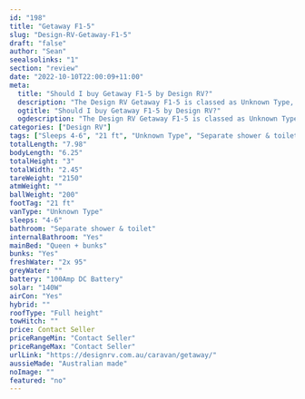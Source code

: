 ```yaml
---
id: "198"
title: "Getaway F1-5"
slug: "Design-RV-Getaway-F1-5"
draft: "false"
author: "Sean"
seealsolinks: "1"
section: "review"
date: "2022-10-10T22:00:09+11:00"
meta:
  title: "Should I buy Getaway F1-5 by Design RV?"
  description: "The Design RV Getaway F1-5 is classed as Unknown Type, and sleeps 4-6 people. It is Australian made and comes in at 21 ft. It generally has Separate shower & toilet."
  ogtitle: "Should I buy Getaway F1-5 by Design RV?"
  ogdescription: "The Design RV Getaway F1-5 is classed as Unknown Type, and sleeps 4-6 people. It is Australian made and comes in at 21 ft. It generally has Separate shower & toilet."
categories: ["Design RV"]
tags: ["Sleeps 4-6", "21 ft", "Unknown Type", "Separate shower & toilet", "Full height", "Price Unknown", "Australian made"]
totalLength: "7.98"
bodyLength: "6.25"
totalHeight: "3"
totalWidth: "2.45"
tareWeight: "2150"
atmWeight: ""
ballWeight: "200"
footTag: "21 ft"
vanType: "Unknown Type"
sleeps: "4-6"
bathroom: "Separate shower & toilet"
internalBathroom: "Yes"
mainBed: "Queen + bunks"
bunks: "Yes"
freshWater: "2x 95"
greyWater: ""
battery: "100Amp DC Battery"
solar: "140W"
airCon: "Yes"
hybrid: ""
roofType: "Full height"
towHitch: ""
price: Contact Seller
priceRangeMin: "Contact Seller"
priceRangeMax: "Contact Seller"
urlLink: "https://designrv.com.au/caravan/getaway/"
aussieMade: "Australian made"
noImage: ""
featured: "no"
---
```

